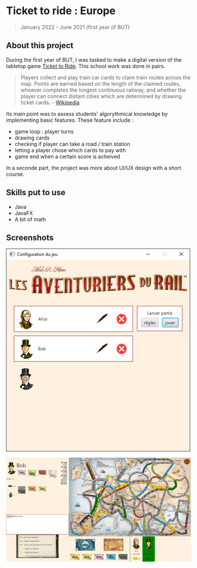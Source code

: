 # Ticket to ride : Europe

> January 2022 - June 2021 (first year of BUT)

## About this project

During the first year of BUT, I was tasked to make a digital version of the tabletop game [Ticket to Ride](https://en.wikipedia.org/wiki/Ticket_to_Ride_(board_game)). This school work was done in pairs.

> Players collect and play train car cards to claim train routes across the map. Points are earned based on the length of the claimed routes, whoever completes the longest continuous railway, and whether the player can connect distant cities which are determined by drawing ticket cards. - [Wikipedia](https://en.wikipedia.org/wiki/Ticket_to_Ride_(board_game))

Its main point was to assess students' algorythmical knowledge by implementing basic features. These feature include : 

- game loop : player turns
- drawing cards
- checking if player can take a road / train station
- letting a player chose which cards to pay with
- game end when a certain score is acheived

In a seconde part, the project was more about UI/UX design with a short course.

## Skills put to use

- Java
- JavaFX
- A bit of math

## Screenshots

![Ticket to ride :  configuration](../images/ride_Config.png)

![Ticket to ride : inGame](../images/ride_inGame.png)